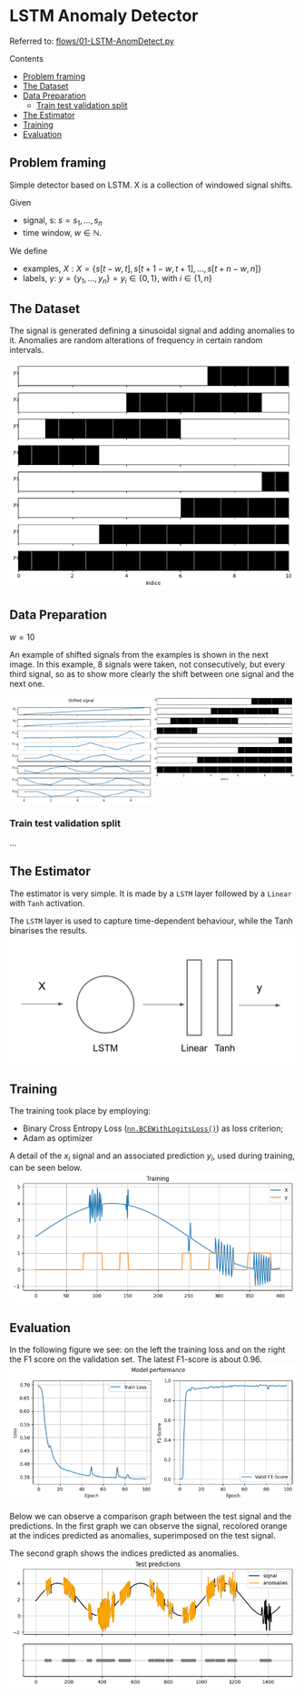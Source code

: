 # LSTM Anomaly Detector

Referred to: [flows/01-LSTM-AnomDetect.py](flows/01-LSTM-AnomDetect.py)

Contents
- [Problem framing](#problem-framing)
- [The Dataset](#the-dataset)
- [Data Preparation](#data-preparation)
  - [Train test validation split](#train-test-validation-split)
- [The Estimator](#the-estimator)
- [Training](#training)
- [Evaluation](#evaluation)

## Problem framing
Simple detector based on LSTM.
X is a collection of windowed signal shifts.

Given
- signal, s: $s = {s_1, ..., s_n}$
- time window, $w \in \mathbb{N}$.

We define
- examples, $X: X = \{s[t-w, t], s[t+1-w, t+1], ..., s[t+n-w, n]\}$
- labels, y: $y = \{y_1, ..., y_n\} = y_i \in \{0, 1\}$, with $i \in \{1, n\}$


## The Dataset

The signal is generated defining a sinusoidal signal and adding anomalies to it. Anomalies are random alterations of frequency in certain random intervals.

<img src='./report/main_dirty_labels.png'>


## Data Preparation

$w = 10$

An example of shifted signals from the examples is shown in the next image.  In this example, 8 signals were taken, not consecutively, but every third signal, so as to show more clearly the shift between one signal and the next one.

<div style="width:100%; margin-bottom:10px; overflow:hidden">
    <img src='./report/shifted_sig.png' style='width:50%;float:left'>
    <img src='./report/shifted_labels.png' style='width:50%;float:left'>
</div>
  

### Train test validation split
...

## The Estimator
 
The estimator is very simple. It is made by a `LSTM` layer followed by a `Linear` with `Tanh` activation.

The `LSTM` layer is used to capture time-dependent behaviour, while the Tanh binarises the results.
<img src='./report/estimator-lstm_fc.png'>

## Training
The training took place by employing:
- Binary Cross Entropy Loss ([`nn.BCEWithLogitsLoss()`](https://pytorch.org/docs/stable/generated/torch.nn.BCEWithLogitsLoss.html)) as loss criterion;
- Adam as optimizer

A detail of the $x_i$ signal and an associated prediction $y_i$, used during training, can be seen below.
<img src='./report/train_example_comparison.png'>

## Evaluation
In the following figure we see:
on the left the training loss and on the right the F1 score on the validation set. The latest F1-score is about 0.96.
<img src='./report/perf.png'>

Below we can observe a comparison graph between the test signal and the predictions.
In the first graph we can observe the signal, recolored orange at the indices predicted as anomalies, superimposed on the test signal.

The second graph shows the indices predicted as anomalies.
<img src='./report/test_preds.png'>
